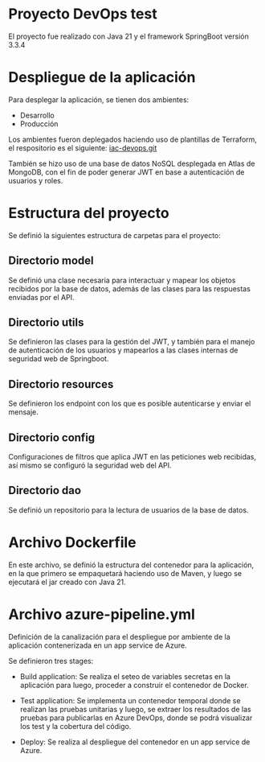# Proyecto DevOps test

El proyecto fue realizado con Java 21 y el framework SpringBoot versión 3.3.4

# Despliegue de la aplicación

Para desplegar la aplicación, se tienen dos ambientes:

- Desarrollo
- Producción

Los ambientes fueron deplegados haciendo uso de plantillas de Terraform, el respositorio es el siguiente: [iac-devops.git](https://github.com/bemeza1998/iac-devops.git)

También se hizo uso de una base de datos NoSQL desplegada en Atlas de MongoDB, con el fin de poder generar JWT en base a autenticación de usuarios y roles.

# Estructura del proyecto

Se definió la siguientes estructura de carpetas para el proyecto:

## Directorio model

Se definió una clase necesaria para interactuar y mapear los objetos recibidos por la base de datos, además de las clases para las respuestas enviadas por el API.

## Directorio utils

Se definieron las clases para la gestión del JWT, y también para el manejo de autenticación de los usuarios y mapearlos a las clases internas de seguridad web de Springboot.

## Directorio resources

Se definieron los endpoint con los que es posible autenticarse y enviar el mensaje.

## Directorio config

Configuraciones de filtros que aplica JWT en las peticiones web recibidas, así mismo se configuró la seguridad web del API.

## Directorio dao

Se definió un repositorio para la lectura de usuarios de la base de datos.

# Archivo Dockerfile

En este archivo, se definió la estructura del contenedor para la aplicación, en la que primero se empaquetará haciendo uso de Maven, y luego se ejecutará el jar creado con Java 21.

# Archivo azure-pipeline.yml

Definición de la canalización para el despliegue por ambiente de la aplicación contenerizada en un app service de Azure.

Se definieron tres stages:

- Build application: Se realiza el seteo de variables secretas en la aplicación para luego, proceder a construir el contenedor de Docker.

- Test application: Se implementa un contenedor temporal donde se realizan las pruebas unitarias y luego, se extraer los resultados de las pruebas para publicarlas en Azure DevOps, donde se podrá visualizar los test y la cobertura del código.

- Deploy: Se realiza al despliegue del contenedor en un app service de Azure.